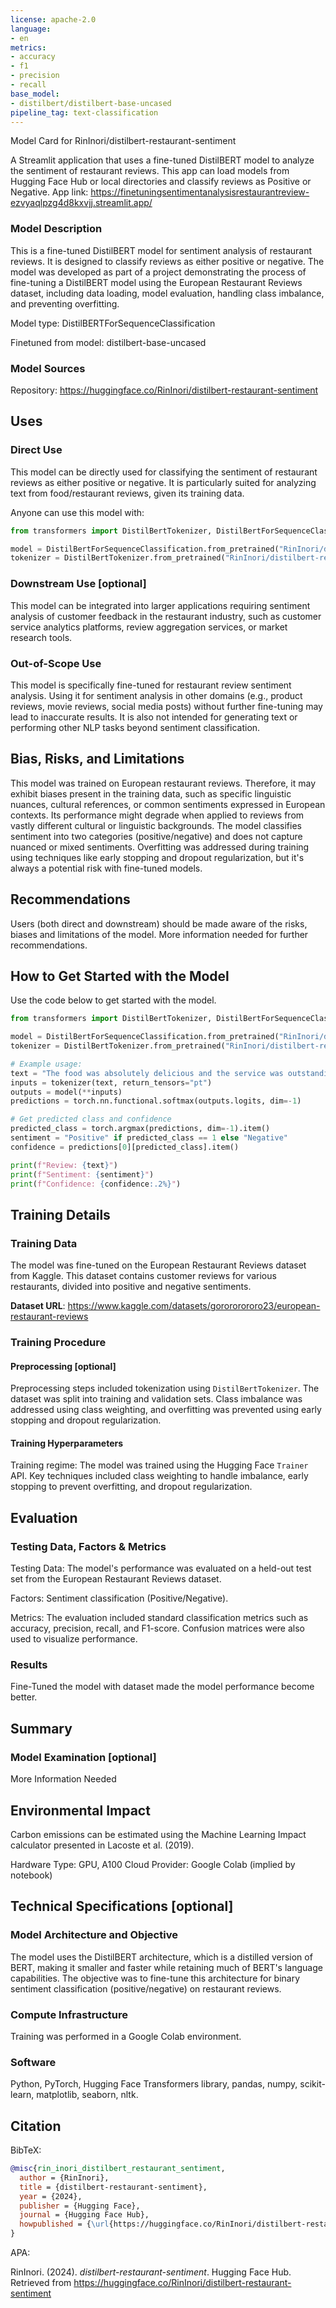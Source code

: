 ```yaml
---
license: apache-2.0
language:
- en
metrics:
- accuracy
- f1
- precision
- recall
base_model:
- distilbert/distilbert-base-uncased
pipeline_tag: text-classification
---
```

Model Card for RinInori/distilbert-restaurant-sentiment

A Streamlit application that uses a fine-tuned DistilBERT model to analyze the sentiment of restaurant reviews. This app can load models from Hugging Face Hub or local directories and classify reviews as Positive or Negative. App link: https://finetuningsentimentanalysisrestaurantreview-ezvyaqlpzg4d8kxvjj.streamlit.app/

### Model Description
This is a fine-tuned DistilBERT model for sentiment analysis of restaurant reviews. 
It is designed to classify reviews as either positive or negative. The model was developed as part of a project demonstrating the process of fine-tuning a DistilBERT model using the European Restaurant Reviews dataset, including data loading, model evaluation, handling class imbalance, and preventing overfitting.

Model type: DistilBERTForSequenceClassification

Finetuned from model: distilbert-base-uncased

### Model Sources
Repository: https://huggingface.co/RinInori/distilbert-restaurant-sentiment

## Uses

### Direct Use
This model can be directly used for classifying the sentiment of restaurant reviews as either positive or negative. 
It is particularly suited for analyzing text from food/restaurant reviews, given its training data.

Anyone can use this model with:
```python
from transformers import DistilBertTokenizer, DistilBertForSequenceClassification

model = DistilBertForSequenceClassification.from_pretrained("RinInori/distilbert-restaurant-sentiment")
tokenizer = DistilBertTokenizer.from_pretrained("RinInori/distilbert-restaurant-sentiment" )
```

### Downstream Use [optional]
This model can be integrated into larger applications requiring sentiment analysis of customer feedback in the restaurant industry, such as customer service analytics platforms, review aggregation services, or market research tools.

### Out-of-Scope Use
This model is specifically fine-tuned for restaurant review sentiment analysis. Using it for sentiment analysis in other domains (e.g., product reviews, movie reviews, social media posts) without further fine-tuning may lead to inaccurate results. It is also not intended for generating text or performing other NLP tasks beyond sentiment classification.

## Bias, Risks, and Limitations
This model was trained on European restaurant reviews. Therefore, it may exhibit biases present in the training data, such as specific linguistic nuances, cultural references, or common sentiments expressed in European contexts. Its performance might degrade when applied to reviews from vastly different cultural or linguistic backgrounds. The model classifies sentiment into two categories (positive/negative) and does not capture nuanced or mixed sentiments. Overfitting was addressed during training using techniques like early stopping and dropout regularization, but it's always a potential risk with fine-tuned models.

## Recommendations
Users (both direct and downstream) should be made aware of the risks, biases and limitations of the model. More information needed for further recommendations.

## How to Get Started with the Model
Use the code below to get started with the model.

```python
from transformers import DistilBertTokenizer, DistilBertForSequenceClassification

model = DistilBertForSequenceClassification.from_pretrained("RinInori/distilbert-restaurant-sentiment")
tokenizer = DistilBertTokenizer.from_pretrained("RinInori/distilbert-restaurant-sentiment")

# Example usage:
text = "The food was absolutely delicious and the service was outstanding!"
inputs = tokenizer(text, return_tensors="pt")
outputs = model(**inputs)
predictions = torch.nn.functional.softmax(outputs.logits, dim=-1)

# Get predicted class and confidence
predicted_class = torch.argmax(predictions, dim=-1).item()
sentiment = "Positive" if predicted_class == 1 else "Negative"
confidence = predictions[0][predicted_class].item()

print(f"Review: {text}")
print(f"Sentiment: {sentiment}")
print(f"Confidence: {confidence:.2%}")
```

## Training Details

### Training Data
The model was fine-tuned on the European Restaurant Reviews dataset from Kaggle. This dataset contains customer reviews for various restaurants, divided into positive and negative sentiments.

**Dataset URL**: https://www.kaggle.com/datasets/gorororororo23/european-restaurant-reviews

### Training Procedure

#### Preprocessing [optional]
Preprocessing steps included tokenization using `DistilBertTokenizer`. The dataset was split into training and validation sets. Class imbalance was addressed using class weighting, and overfitting was prevented using early stopping and dropout regularization.

#### Training Hyperparameters
Training regime: The model was trained using the Hugging Face `Trainer` API. Key techniques included class weighting to handle imbalance, early stopping to prevent overfitting, and dropout regularization.

## Evaluation

### Testing Data, Factors & Metrics
Testing Data: The model's performance was evaluated on a held-out test set from the European Restaurant Reviews dataset.

Factors: Sentiment classification (Positive/Negative).

Metrics: The evaluation included standard classification metrics such as accuracy, precision, recall, and F1-score. 
Confusion matrices were also used to visualize performance.

### Results
Fine-Tuned the model with dataset made the model performance become better.

## Summary

### Model Examination [optional]
More Information Needed

## Environmental Impact
Carbon emissions can be estimated using the Machine Learning Impact calculator presented in Lacoste et al. (2019).

Hardware Type: GPU, A100
Cloud Provider: Google Colab (implied by notebook)

## Technical Specifications [optional]

### Model Architecture and Objective
The model uses the DistilBERT architecture, which is a distilled version of BERT, making it smaller and faster while retaining much of BERT's language capabilities. 
The objective was to fine-tune this architecture for binary sentiment classification (positive/negative) on restaurant reviews.

### Compute Infrastructure
Training was performed in a Google Colab environment.

### Software
Python, PyTorch, Hugging Face Transformers library, pandas, numpy, scikit-learn, matplotlib, seaborn, nltk.

## Citation 
BibTeX:

```bibtex
@misc{rin_inori_distilbert_restaurant_sentiment,
  author = {RinInori},
  title = {distilbert-restaurant-sentiment},
  year = {2024},
  publisher = {Hugging Face},
  journal = {Hugging Face Hub},
  howpublished = {\url{https://huggingface.co/RinInori/distilbert-restaurant-sentiment}}
}
```

APA:

RinInori. (2024). *distilbert-restaurant-sentiment*. Hugging Face Hub. Retrieved from https://huggingface.co/RinInori/distilbert-restaurant-sentiment
